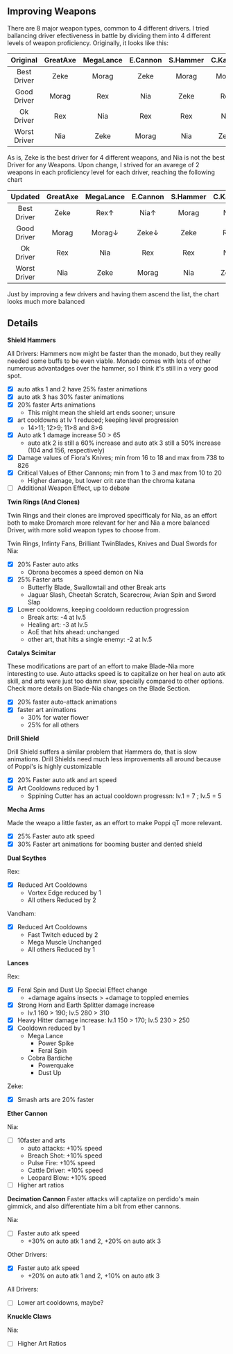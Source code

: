 ## Improving Weapons
There are 8 major weapon types, common to 4 different drivers. I tried ballancing driver efectiveness in battle by dividing them into 4 different levels of weapon proficiency. Originally, it looks like this:

| Original | GreatAxe | MegaLance | E.Cannon | S.Hammer | C.Katana | T.Rings | BitBall | K.Claws |
|:-:|:-:|:-:|:-:|:-:|:-:|:-:|:-:|:-:|
| Best Driver | Zeke | Morag | Zeke | Morag | Morag | Rex | Zeke | Zeke |
| Good Driver | Morag | Rex | Nia | Zeke | Rex | Morag | Nia | Nia |
| Ok Driver | Rex | Nia | Rex | Rex | Nia | Nia | Morag | Rex |
| Worst Driver | Nia | Zeke | Morag | Nia | Zeke | Zeke | Rex | Morag |

As is, Zeke is the best driver for 4 different weapons, and Nia is not the best Driver for any Weapons.
Upon change, I strived for an avarege of 2 weapons in each proficiency level for each driver, reaching the following chart

|    Updated   | GreatAxe | MegaLance | E.Cannon | S.Hammer | C.Katana | T.Rings | BitBall | K.Claws |
|:------------:|:--------:|:---------:|:--------:|:--------:|:--------:|:-------:|:-------:|:-------:|
|  Best Driver |   Zeke   |    Rex↑   |   Nia↑   |   Morag  |    Nia   |  Nia↑↑  |   Zeke  |   Nia↑  |
|  Good Driver |   Morag  |   Morag↓  |   Zeke↓  |   Zeke   |    Rex   |   Rex↓  |   Nia   |   Zeke  |
|   Ok Driver  |    Rex   |    Nia    |    Rex   |    Rex   |    Nia   |  Morag↓ |  Morag  |   Rex   |
| Worst Driver |    Nia   |    Zeke   |   Morag  |    Nia   |   Zeke   |   Zeke  |   Rex   |  Morag  |

Just by improving a few drivers and having them ascend the list, the chart looks much more balanced

## Details
**Shield Hammers**

All Drivers:
Hammers now might be faster than the monado, but they really needed some buffs to be even viable. Monado comes with lots of other numerous advantadges over the hammer, so I think it's still in a very good spot.
- [x] auto atks 1 and 2 have 25% faster animations
- [x] auto atk 3 has 30% faster animations
- [x] 20% faster Arts animations
  - This might mean the shield art ends sooner; unsure
- [x] art cooldowns at lv 1 reduced; keeping level progression
  - 14>11; 12>9; 11>8 and 8>6
- [x] Auto atk 1 damage increase 50 > 65
  - auto atk 2 is still a 60% increase and auto atk 3 still a 50% increase (104 and 156, respectively)
- [x] Damage values of Fiora's Knives; min from 16 to 18 and max from 738 to 826
- [x] Critical Values of  Ether Cannons; min from 1 to 3 and max from 10 to 20
  - Higher damage, but lower crit rate than the chroma katana
- [ ] Additional Weapon Effect, up to debate

**Twin Rings (And Clones)**

Twin Rings and their clones are improved specifficaly for Nia, as an effort both to make Dromarch more relevant for her and Nia a more balanced Driver, with more solid weapon types to choose from.

Twin Rings, Infinty Fans, Brilliant TwinBlades, Knives and Dual Swords for Nia:
- [x] 20% Faster auto atks
  - Obrona becomes a speed demon on Nia
- [x] 25% Faster arts
  - Butterfly Blade, Swallowtail and other Break arts
  - Jaguar Slash, Cheetah Scratch, Scarecrow, Avian Spin and Sword Slap
- [x] Lower cooldowns, keeping cooldown reduction progression
  - Break arts: -4 at lv.5
  - Healing art: -3 at lv.5
  - AoE that hits ahead: unchanged
  - other art, that hits a single enemy: -2 at lv.5

**Catalys Scimitar**

These modifications are part of an effort to make Blade-Nia more interesting to use. Auto attacks speed is to capitalize on her heal on auto atk skill, and arts were just too damn slow, specially compared to other options. Check more details on Blade-Nia changes on the Blade Section.
  - [x] 20% faster auto-attack animations
  - [x] faster art animations
    - 30% for water flower
    - 25% for all others  

**Drill Shield**

Drill Shield suffers a similar problem that Hammers do, that is slow animations. Drill Shields need much less improvements all around because of Poppi's is highly customizable
  - [x] 20% Faster auto atk and art speed
  - [x] Art Cooldowns reduced by 1
    - Sppining Cutter has an actual cooldown progressn: lv.1 = 7 ; lv.5 = 5

**Mecha Arms**

Made the weapo a little faster, as an effort to make Poppi qT more relevant.
- [x] 25% Faster auto atk speed
- [x] 30% Faster art animations for booming buster and dented shield 

**Dual Scythes** 

Rex:
- [x] Reduced Art Cooldowns
  - Vortex Edge reduced by 1
  - All others Reduced by 2

Vandham:
- [x] Reduced Art Cooldowns
  - Fast Twitch educed by 2
  - Mega Muscle Unchanged
  - All others Reduced by 1

**Lances**

Rex:
- [x] Feral Spin and Dust Up Special Effect change
  - +damage agains insects > +damage to toppled enemies
- [x] Strong Horn and Earth Splitter damage increase
  - lv.1 160 > 190; lv.5 280 > 310
- [x] Heavy Hitter damage increase: lv.1 150 > 170; lv.5 230 > 250
- [x] Cooldown reduced by 1
  - Mega Lance
    - Power Spike
    - Feral Spin
  - Cobra Bardiche
    - Powerquake
    - Dust Up

Zeke:
- [x] Smash arts are 20% faster

**Ether Cannon**

Nia:
- [ ] 10faster and arts
  - auto attacks: +10% speed
  - Breach Shot: +10% speed
  - Pulse Fire: +10% speed
  - Cattle Driver: +10% speed
  - Leopard Blow: +10% speed  
- [ ] Higher art ratios

**Decimation Cannon**
Faster attacks will captalize on perdido's main gimmick, and also differentiate him a bit from ether cannons.

Nia:
- [ ] Faster auto atk speed
    - +30% on auto atk 1 and 2, +20% on auto atk 3

Other Drivers:
- [x] Faster auto atk speed
    - +20% on auto atk 1 and 2, +10% on auto atk 3

All Drivers:
- [ ] Lower art cooldowns, maybe?

**Knuckle Claws**

Nia:
- [ ] Higher Art Ratios
